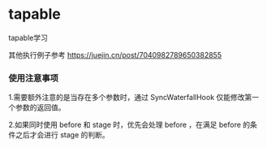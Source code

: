 # tapable
tapable学习

其他执行例子参考
https://juejin.cn/post/7040982789650382855

### 使用注意事项
1.需要额外注意的是当存在多个参数时，通过 SyncWaterfallHook 仅能修改第一个参数的返回值。

2.如果同时使用 before 和 stage 时，优先会处理 before ，在满足 before 的条件之后才会进行 stage 的判断。